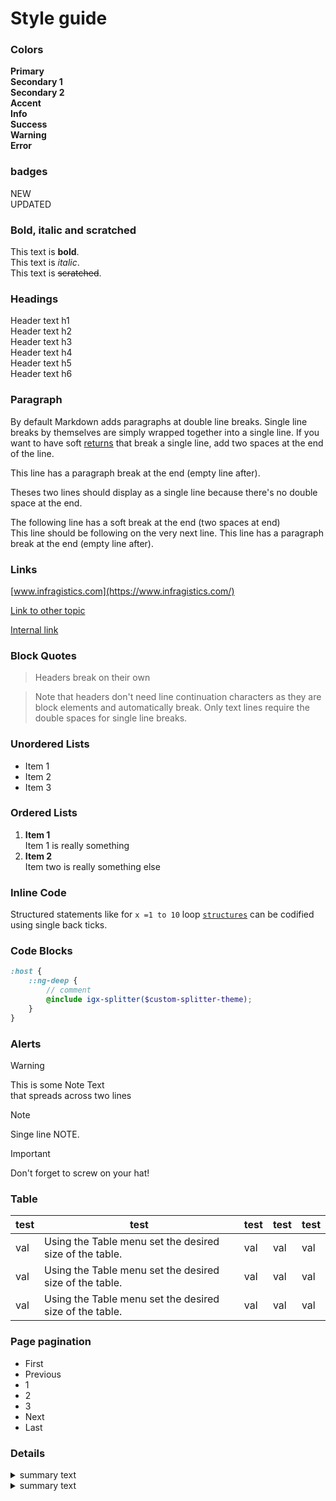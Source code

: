 # Style guide

### Colors

<div class="sg-palette">
    <div class="sg-color-block sg-color-block--primary">
        <strong>Primary</strong>
        <span></span>
    </div>
    <div class="sg-color-block sg-color-block--secondary-1">
        <strong>Secondary 1</strong>
        <span></span>
    </div>
    <div class="sg-color-block sg-color-block--secondary-2">
        <strong>Secondary 2</strong>
        <span></span>
    </div>
    <div class="sg-color-block sg-color-block--accent">
        <strong>Accent </strong>
        <span></span>
    </div>
    <div class="sg-color-block sg-color-block--info">
        <strong>Info</strong>
        <span></span>
    </div>
    <div class="sg-color-block sg-color-block--success">
        <strong>Success</strong>
        <span></span>
    </div>
    <div class="sg-color-block sg-color-block--warning">
        <strong>Warning</strong>
        <span></span>
    </div>
    <div class="sg-color-block sg-color-block--error">
        <strong>Error</strong>
        <span></span>
    </div>
</div>

### badges
<div class="sg-flex-row sg-align-i-center sg-badges">
    <div class="new__badge">NEW</div>
    <div class="updated__badge">UPDATED</div>
</div>

### Bold, italic and scratched
This text is **bold**.  
This text is *italic*.  
This text is ~~scratched~~.

### Headings
<div class="h1"> Header text h1</div>
<div class="h2"> Header text h2</div>
<div class="h3"> Header text h3</div>
<div class="h4"> Header text h4</div>
<div class="h5"> Header text h5</div>
<div class="h5"> Header text h6</div>

### Paragraph

By default Markdown adds paragraphs at double line breaks. 
Single line breaks by themselves are simply wrapped together into a single line. 
If you want to have soft <a href="#">returns</a> that break a single line, add two spaces at the end of the line.

This line has a paragraph break at the end (empty line after).

Theses two lines should display as a single
line because there's no double space at the end.

The following line has a soft break at the end (two spaces at end)   
This line should be following on the very next line.
This line has a paragraph break at the end (empty line after).

### Links

[www.infragistics.com](https://www.infragistics.com/)

[Link to other topic](general/getting-started.md)

[Internal link](#colors)

### Block Quotes
> <div class="h4">Headers break on their own</div>

> Note that headers don't need line continuation characters
as they are block elements and automatically break.
Only text lines require the double spaces for single line breaks.

### Unordered Lists

* Item 1
* Item 2
* Item 3

### Ordered Lists
1. **Item 1**  
   Item 1 is really something
2. **Item 2**  
   Item two is really something else

### Inline Code
Structured statements like for `x =1 to 10` loop <a href="#"><code>structures</code></a> can be codified using single back ticks.

### Code Blocks
```scss
:host {
    ::ng-deep {
        // comment
        @include igx-splitter($custom-splitter-theme);
    }
}
```

### Alerts
> [!WARNING]
> This is some Note Text  
> that spreads across two lines

> [!NOTE]
> Singe line NOTE.

> [!IMPORTANT]
> Don't forget to screw on your hat!

### Table
| test | test                                                    | test | test | test |
|------|---------------------------------------------------------|------|------|------|
| val  | Using the Table menu set the desired size of the table. | val  | val  | val  |
| val  | Using the Table menu set the desired size of the table. | val  | val  | val  |
| val  | Using the Table menu set the desired size of the table. | val  | val  | val  |


### Page pagination
<ul class="pagination">
    <li class="page-item first disabled">
        <a class="page-link">First</a>
    </li>
    <li class="page-item prev disabled">
        <a class="page-link">Previous</a>
    </li>
    <li class="page-item active">
        <a class="page-link">1</a>
    </li>
    <li class="page-item">
        <a class="page-link">2</a>
    </li>
    <li class="page-item">
        <a class="page-link">3</a>
    </li>
    <li class="page-item next">
        <a class="page-link">Next</a>
    </li>
    <li class="page-item last">
        <a class="page-link">Last</a>
    </li>
</ul>

### Details 
<div class="fancy-details">
    <details>
        <summary>summary text</summary>
        <p>To achieve this look you need to wrap your <code>details</code> inside a div with a class <code>.fancy-details</code></p>
    </details>
    <details>
        <summary>summary text</summary>
        <p>To achieve this look you need to wrap your <code>details</code> inside a div with a class <code>.fancy-details</code></p>
    </details>
</div>

